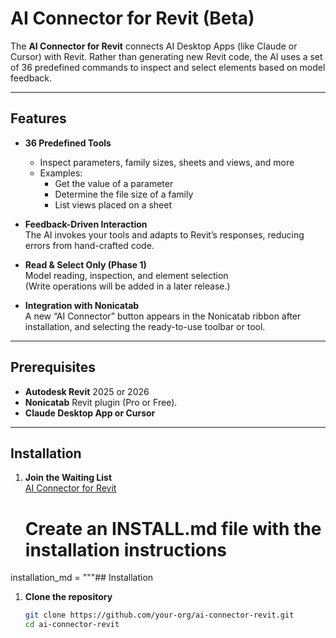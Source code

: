 # AI Connector for Revit (Beta)

The **AI Connector for Revit** connects AI Desktop Apps (like Claude or Cursor) with Revit. Rather than generating new Revit code, the AI uses a set of 36 predefined commands to inspect and select elements based on model feedback.

---

## Features

- **36 Predefined Tools**  
  - Inspect parameters, family sizes, sheets and views, and more  
  - Examples:  
    - Get the value of a parameter  
    - Determine the file size of a family  
    - List views placed on a sheet  

- **Feedback-Driven Interaction**  
  The AI invokes your tools and adapts to Revit’s responses, reducing errors from hand-crafted code.

- **Read & Select Only (Phase 1)**  
  Model reading, inspection, and element selection  
  (Write operations will be added in a later release.)

- **Integration with Nonicatab**  
  A new “AI Connector” button appears in the Nonicatab ribbon after installation, and selecting the ready-to-use toolbar or tool.

---

## Prerequisites

- **Autodesk Revit** 2025 or 2026 
- **Nonicatab** Revit plugin (Pro or Free). 
- **Claude Desktop App or Cursor**  

---

## Installation

1. **Join the Waiting List**  
   [AI Connector for Revit](https://nonica.io/#AIConnector)




   # Create an INSTALL.md file with the installation instructions
installation_md = """## Installation

1. **Clone the repository**  
   ```bash
   git clone https://github.com/your-org/ai-connector-revit.git
   cd ai-connector-revit

